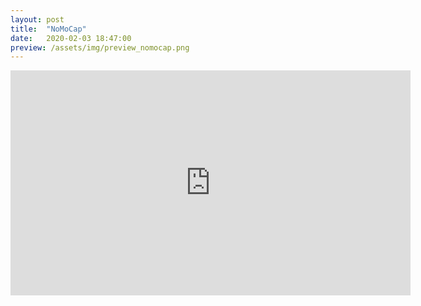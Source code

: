 ```yaml
---
layout: post
title:  "NoMoCap"
date:   2020-02-03 18:47:00
preview: /assets/img/preview_nomocap.png
---
```

<iframe src="https://player.vimeo.com/video/380161358?h=2b74ae70d5" width="640" height="360" frameborder="0" allow="autoplay; fullscreen; picture-in-picture" allowfullscreen></iframe>
